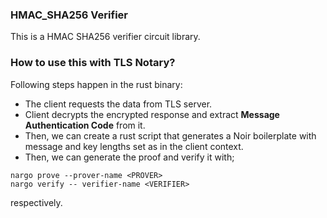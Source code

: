 ### HMAC_SHA256 Verifier
This is a HMAC SHA256 verifier circuit library.

### How to use this with TLS Notary?

Following steps happen in the rust binary:

- The client requests the data from TLS server.
- Client decrypts the encrypted response and extract **Message Authentication Code** from it.
- Then, we can create a rust script that generates a Noir boilerplate with message and key lengths set as in the client context.
- Then, we can generate the proof and verify it with;

```shell
nargo prove --prover-name <PROVER>
nargo verify -- verifier-name <VERIFIER>
```

respectively.

